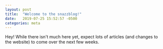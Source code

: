```yaml
---
layout: post
title:  "Welcome to the snazzblog!"
date:   2019-07-25 15:52:57 -0500
categories: meta
---
```


Hey! While there isn't much here yet, expect lots of articles (and changes to the website) to come over the next few weeks. 

